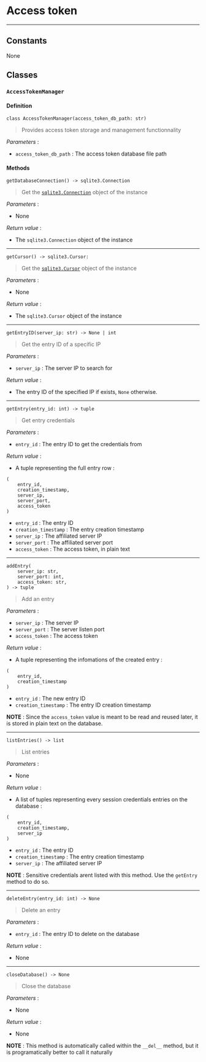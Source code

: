 # Access token

----

## Constants

None

## Classes

### `AccessTokenManager`

#### Definition

```
class AccessTokenManager(access_token_db_path: str)
```

> Provides access token storage and management functionnality

_Parameters_ : 

- `access_token_db_path` : The access token database file path

#### Methods

```
getDatabaseConnection() -> sqlite3.Connection
```

> Get the [`sqlite3.Connection`](https://docs.python.org/3.8/library/sqlite3.html#sqlite3.Connection) object of the instance

_Parameters_ : 

- None

_Return value_ : 

- The `sqlite3.Connection` object of the instance

---
```
getCursor() -> sqlite3.Cursor:
```

> Get the [`sqlite3.Cursor`](https://docs.python.org/3.8/library/sqlite3.html#sqlite3.Cursor) object of the instance

_Parameters_ : 

- None

_Return value_ : 

- The `sqlite3.Cursor` object of the instance

---
```
getEntryID(server_ip: str) -> None | int
```

> Get the entry ID of a specific IP

_Parameters_ : 

- `server_ip` : The server IP to search for

_Return value_ : 

- The entry ID of the specified IP if exists, `None` otherwise. 

---
```
getEntry(entry_id: int) -> tuple
```

> Get entry credentials

_Parameters_ : 

- `entry_id` : The entry ID to get the credentials from

_Return value_ : 

- A tuple representing the full entry row : 

```
(
	entry_id,
	creation_timestamp,
	server_ip,
	server_port,
	access_token
)
```

- `entry_id` : The entry ID
- `creation_timestamp` : The entry creation timestamp
- `server_ip` : The affiliated server IP
- `server_port` : The affiliated server port
- `access_token` : The access token, in plain text

---
```
addEntry(
    server_ip: str,
    server_port: int,
    access_token: str,
) -> tuple
```

> Add an entry

_Parameters_ : 

- `server_ip` : The server IP
- `server_port` : The server listen port
- `access_token` : The access token

_Return value_ : 

- A tuple representing the infomations of the created entry :

```
(
	entry_id,
	creation_timestamp
)
```

- `entry_id` : The new entry ID
- `creation_timestamp` : The entry ID creation timestamp

**NOTE** : Since the `access_token` value is meant to be read and reused later, it is stored in plain text on the database.

---
```
listEntries() -> list
```

> List entries

_Parameters_ : 

- None

_Return value_ : 

- A list of tuples representing every session credentials entries on the database : 

```
(
	entry_id,
	creation_timestamp,
	server_ip
)
```

- `entry_id` : The entry ID
- `creation_timestamp` : The entry creation timestamp
- `server_ip` : The affiliated server IP

**NOTE** : Sensitive credentials arent listed with this method. Use the `getEntry` method to do so.

---
```
deleteEntry(entry_id: int) -> None
```

> Delete an entry

_Parameters_ : 

- `entry_id` : The entry ID to delete on the database

_Return value_ : 

- None

---
```
closeDatabase() -> None
```

> Close the database

_Parameters_ :

- None

_Return value_ :

- None

**NOTE** : This method is automatically called within the `__del__` method, but it is programatically better to call it naturally